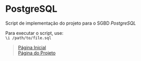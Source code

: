 # PostgreSQL

Script de implementação do projeto para o SGBD *PostgreSQL*

Para executar o script, use:
<br>`\i /path/to/file.sql`

>[Página Inicial](../../)<br>
>[Página do Projeto](../)